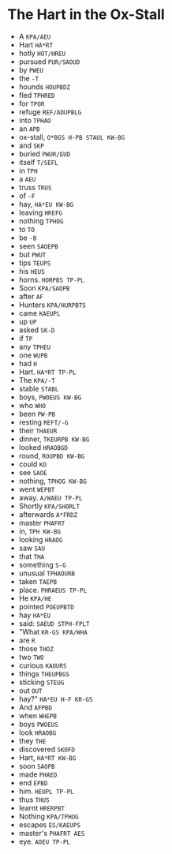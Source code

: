 # The Hart in the Ox-Stall

* A `KPA/AEU`
* Hart `HA*RT`
* hotly `HOT/HREU`
* pursued `PUR/SAOUD`
* by `PWEU`
* the `-T`
* hounds `HOUPBDZ`
* fled `TPHRED`
* for `TPOR`
* refuge `REF/AOUPBLG`
* into `TPHAO`
* an `APB`
* ox-stall, `O*BGS H-PB STAUL KW-BG`
* and `SKP`
* buried `PWUR/EUD`
* itself `T/SEFL`
* in `TPH`
* a `AEU`
* truss `TRUS`
* of `-F`
* hay, `HA*EU KW-BG`
* leaving `HREFG`
* nothing `TPHOG`
* to `TO`
* be `-B`
* seen `SAOEPB`
* but `PWUT`
* tips `TEUPS`
* his `HEUS`
* horns. `HORPBS TP-PL`
* Soon `KPA/SAOPB`
* after `AF`
* Hunters `KPA/HURPBTS`
* came `KAEUPL`
* up `UP`
* asked `SK-D`
* if `TP`
* any `TPHEU`
* one `WUPB`
* had `H`
* Hart. `HA*RT TP-PL`
* The `KPA/-T`
* stable `STABL`
* boys, `PWOEUS KW-BG`
* who `WHO`
* been `PW-PB`
* resting `REFT/-G`
* their `THAEUR`
* dinner, `TKEURPB KW-BG`
* looked `HRAOBGD`
* round, `ROUPBD KW-BG`
* could `KO`
* see `SAOE`
* nothing, `TPHOG KW-BG`
* went `WEPBT`
* away. `A/WAEU TP-PL`
* Shortly `KPA/SHORLT`
* afterwards `A*FRDZ`
* master `PHAFRT`
* in, `TPH KW-BG`
* looking `HRAOG`
* saw `SAU`
* that `THA`
* something `S-G`
* unusual `TPHAOURB`
* taken `TAEPB`
* place. `PHRAEUS TP-PL`
* He `KPA/HE`
* pointed `POEUPBTD`
* hay `HA*EU`
* said: `SAEUD STPH-FPLT`
* "What `KR-GS KPA/WHA`
* are `R`
* those `THOZ`
* two `TWO`
* curious `KAOURS`
* things `THEUPBGS`
* sticking `STEUG`
* out `OUT`
* hay?" `HA*EU H-F KR-GS`
* And `AFPBD`
* when `WHEPB`
* boys `PWOEUS`
* look `HRAOBG`
* they `THE`
* discovered `SKOFD`
* Hart, `HA*RT KW-BG`
* soon `SAOPB`
* made `PHAED`
* end `EPBD`
* him. `HEUPL TP-PL`
* thus `THUS`
* learnt `HRERPBT`
* Nothing `KPA/TPHOG`
* escapes `ES/KAEUPS`
* master's `PHAFRT AES`
* eye. `AOEU TP-PL`
